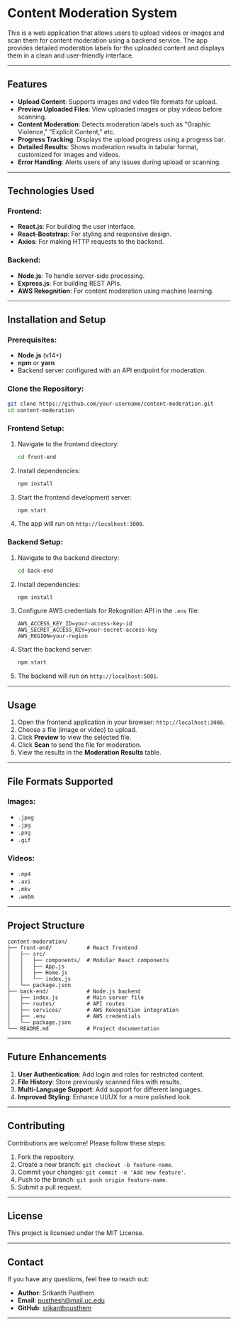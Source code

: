 
# Content Moderation System

This is a web application that allows users to upload videos or images and scan them for content moderation using a backend service. The app provides detailed moderation labels for the uploaded content and displays them in a clean and user-friendly interface.

---

## Features

- **Upload Content**: Supports images and video file formats for upload.
- **Preview Uploaded Files**: View uploaded images or play videos before scanning.
- **Content Moderation**: Detects moderation labels such as "Graphic Violence," "Explicit Content," etc.
- **Progress Tracking**: Displays the upload progress using a progress bar.
- **Detailed Results**: Shows moderation results in tabular format, customized for images and videos.
- **Error Handling**: Alerts users of any issues during upload or scanning.

---

## Technologies Used

### Frontend:
- **React.js**: For building the user interface.
- **React-Bootstrap**: For styling and responsive design.
- **Axios**: For making HTTP requests to the backend.

### Backend:
- **Node.js**: To handle server-side processing.
- **Express.js**: For building REST APIs.
- **AWS Rekognition**: For content moderation using machine learning.

---

## Installation and Setup

### Prerequisites:
- **Node.js** (v14+)
- **npm** or **yarn**
- Backend server configured with an API endpoint for moderation.

### Clone the Repository:
```bash
git clone https://github.com/your-username/content-moderation.git
cd content-moderation
```

### Frontend Setup:
1. Navigate to the frontend directory:
   ```bash
   cd front-end
   ```

2. Install dependencies:
   ```bash
   npm install
   ```

3. Start the frontend development server:
   ```bash
   npm start
   ```

4. The app will run on `http://localhost:3000`.

### Backend Setup:
1. Navigate to the backend directory:
   ```bash
   cd back-end
   ```

2. Install dependencies:
   ```bash
   npm install
   ```

3. Configure AWS credentials for Rekognition API in the `.env` file:
   ```plaintext
   AWS_ACCESS_KEY_ID=your-access-key-id
   AWS_SECRET_ACCESS_KEY=your-secret-access-key
   AWS_REGION=your-region
   ```

4. Start the backend server:
   ```bash
   npm start
   ```

5. The backend will run on `http://localhost:5001`.

---

## Usage

1. Open the frontend application in your browser: `http://localhost:3000`.
2. Choose a file (image or video) to upload.
3. Click **Preview** to view the selected file.
4. Click **Scan** to send the file for moderation.
5. View the results in the **Moderation Results** table.

---

## File Formats Supported

### Images:
- `.jpeg`
- `.jpg`
- `.png`
- `.gif`

### Videos:
- `.mp4`
- `.avi`
- `.mkv`
- `.webm`

---

## Project Structure

```
content-moderation/
├── front-end/           # React frontend
│   ├── src/
│   │   ├── components/  # Modular React components
│   │   ├── App.js
│   │   ├── Home.js
│   │   └── index.js
│   └── package.json
├── back-end/            # Node.js backend
│   ├── index.js         # Main server file
│   ├── routes/          # API routes
│   ├── services/        # AWS Rekognition integration
│   ├── .env             # AWS credentials
│   └── package.json
└── README.md            # Project documentation
```

---


## Future Enhancements

1. **User Authentication**: Add login and roles for restricted content.
2. **File History**: Store previously scanned files with results.
3. **Multi-Language Support**: Add support for different languages.
4. **Improved Styling**: Enhance UI/UX for a more polished look.

---

## Contributing

Contributions are welcome! Please follow these steps:

1. Fork the repository.
2. Create a new branch: `git checkout -b feature-name`.
3. Commit your changes: `git commit -m 'Add new feature'`.
4. Push to the branch: `git push origin feature-name`.
5. Submit a pull request.

---

## License

This project is licensed under the MIT License.

---

## Contact

If you have any questions, feel free to reach out:

- **Author**: Srikanth Pusthem
- **Email**: pusthesh@mail.uc.edu
- **GitHub**: [srikanthpusthem](https://github.com/srikanthpusthem) 

---

